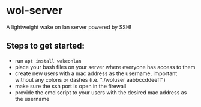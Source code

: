 # wol-server
A lightweight wake on lan server powered by SSH!

## Steps to get started:
- run `apt install wakeonlan`
- place your bash files on your server where everyone has access to them
- create new users with a mac address as the username, important without any colons or dashes (i.e. "./woluser aabbccddeeff")
- make sure the ssh port is open in the firewall
- provide the cmd script to your users with the desired mac address as the username
